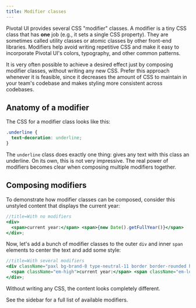 ```yaml
---
title: Modifier classes
---
```


Pivotal UI provides several CSS "modifier" classes. A modifier is a tiny CSS class that has **one** job (e.g., it sets a single CSS property). They are sometimes called utility classes or atomic classes by other front-end libraries. Modifiers help avoid writing repetitive CSS and make it easy to incorporate Pivotal UI's colors, typography, and other common patterns.

It is very often possible to achieve a desired effect just by composing modifier classes, without writing any new CSS. Prefer this approach whenever it is feasible, since it decreases the amount of CSS to maintain in your team's codebase and makes styling more consistent across codebases.

## Anatomy of a modifier

The CSS for a modifier class looks like this:

```css
.underline {
  text-decoration: underline;
}
```

The `underline` class does exactly one thing: gives any text with this class an underline. On its own, this is not very impressive. The real power of modifiers becomes clear when composing multiple modifiers together.

## Composing modifiers

To demonstrate how modifier classes can be composed, consider this unstyled content that displays the current year:

```jsx
//title=With no modifiers
<div>
  <span>current year:</span> <span>{new Date().getFullYear()}</span>
</div>;
```

Now, let's add a bunch of modifier classes to the outer `div` and inner `span` elements to center the text and add some style:

```jsx
//title=With several modifiers
<div className="paxl bg-brand-8 type-neutral-11 border border-rounded h2 txt-c">
  <span className="em-high">current year:</span> <span className="em-low">{new Date().getFullYear()}</span>
</div>;
```

Without writing any CSS, the content looks completely different.

See the sidebar for a full list of available modifiers.